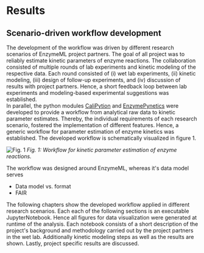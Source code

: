 # Results

## Scenario-driven workflow development

The development of the workflow was driven by different research scenarios of EnzymeML project partners. The goal of all project was to reliably estimate kinetic parameters of enzyme reactions. The collaboration consisted of multiple rounds of lab experiments and kinetic modeling of the respective data. Each round consisted of (i) wet lab experiments, (ii) kinetic modeling, (iii) design of follow-up experiments, and (iv) discussion of results with project partners. Hence, a short feedback loop between lab experiments and modeling-based experimental suggestions was established.  
In parallel, the python modules [CaliPytion](method:calipytion) and [EnzymePynetics](method:enzymepynetics) were developed to provide a workflow from analytical raw data to kinetic parameter estimates. Thereby, the individual requirements of each research scenario, fostered the implementation of different features. Hence, a generic workflow for parameter estimation of enzyme kinetics was established. The developed workflow is schematically visualized in figure 1.

![Fig. 1](images/concept_workflow.png)
_Fig. 1: Workflow for kinetic parameter estimation of enzyme reactions._

The workflow was designed around EnzymeML, whereas it's data model serves

- Data model vs. format
- FAIR

The following chapters show the developed workflow applied in different research scenarios. Each each of the following sections is an executable JupyterNotebook. Hence all figures for data visualization were generated at runtime of the analysis.
Each notebook consists of a short description of the project's background and methodology carried out by the project partners in the wet lab. Additionally kinetic modeling steps as well as the results are shown. Lastly, project specific results are discussed.
